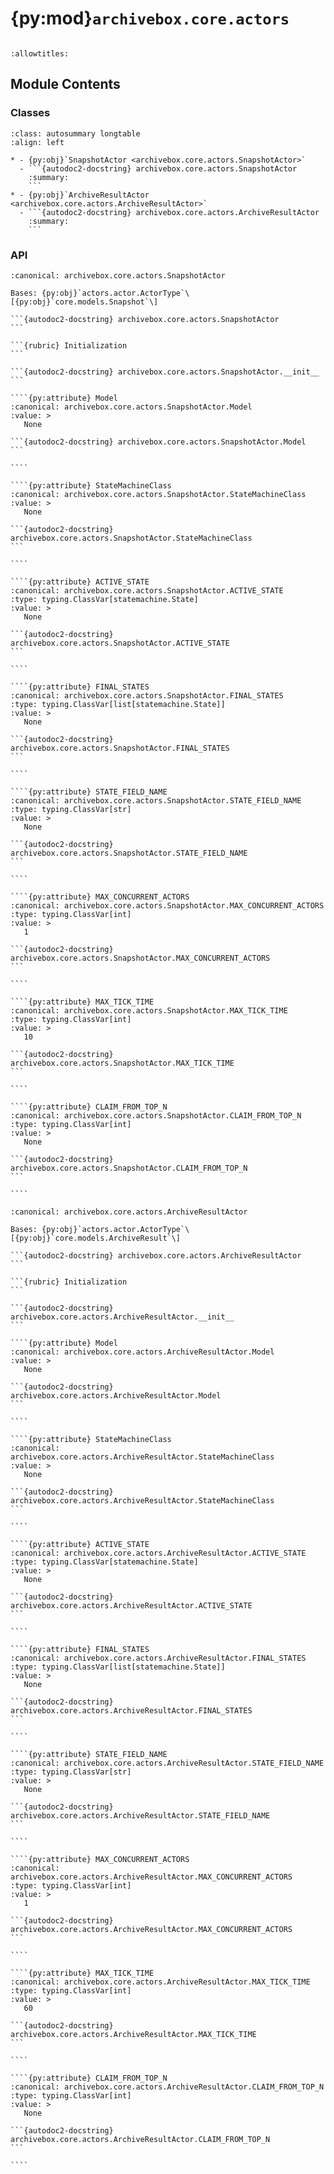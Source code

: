 # {py:mod}`archivebox.core.actors`

```{py:module} archivebox.core.actors
```

```{autodoc2-docstring} archivebox.core.actors
:allowtitles:
```

## Module Contents

### Classes

````{list-table}
:class: autosummary longtable
:align: left

* - {py:obj}`SnapshotActor <archivebox.core.actors.SnapshotActor>`
  - ```{autodoc2-docstring} archivebox.core.actors.SnapshotActor
    :summary:
    ```
* - {py:obj}`ArchiveResultActor <archivebox.core.actors.ArchiveResultActor>`
  - ```{autodoc2-docstring} archivebox.core.actors.ArchiveResultActor
    :summary:
    ```
````

### API

`````{py:class} SnapshotActor(mode: typing.Literal[thread, process] | None = None, **launch_kwargs: actors.actor.LaunchKwargs)
:canonical: archivebox.core.actors.SnapshotActor

Bases: {py:obj}`actors.actor.ActorType`\[{py:obj}`core.models.Snapshot`\]

```{autodoc2-docstring} archivebox.core.actors.SnapshotActor
```

```{rubric} Initialization
```

```{autodoc2-docstring} archivebox.core.actors.SnapshotActor.__init__
```

````{py:attribute} Model
:canonical: archivebox.core.actors.SnapshotActor.Model
:value: >
   None

```{autodoc2-docstring} archivebox.core.actors.SnapshotActor.Model
```

````

````{py:attribute} StateMachineClass
:canonical: archivebox.core.actors.SnapshotActor.StateMachineClass
:value: >
   None

```{autodoc2-docstring} archivebox.core.actors.SnapshotActor.StateMachineClass
```

````

````{py:attribute} ACTIVE_STATE
:canonical: archivebox.core.actors.SnapshotActor.ACTIVE_STATE
:type: typing.ClassVar[statemachine.State]
:value: >
   None

```{autodoc2-docstring} archivebox.core.actors.SnapshotActor.ACTIVE_STATE
```

````

````{py:attribute} FINAL_STATES
:canonical: archivebox.core.actors.SnapshotActor.FINAL_STATES
:type: typing.ClassVar[list[statemachine.State]]
:value: >
   None

```{autodoc2-docstring} archivebox.core.actors.SnapshotActor.FINAL_STATES
```

````

````{py:attribute} STATE_FIELD_NAME
:canonical: archivebox.core.actors.SnapshotActor.STATE_FIELD_NAME
:type: typing.ClassVar[str]
:value: >
   None

```{autodoc2-docstring} archivebox.core.actors.SnapshotActor.STATE_FIELD_NAME
```

````

````{py:attribute} MAX_CONCURRENT_ACTORS
:canonical: archivebox.core.actors.SnapshotActor.MAX_CONCURRENT_ACTORS
:type: typing.ClassVar[int]
:value: >
   1

```{autodoc2-docstring} archivebox.core.actors.SnapshotActor.MAX_CONCURRENT_ACTORS
```

````

````{py:attribute} MAX_TICK_TIME
:canonical: archivebox.core.actors.SnapshotActor.MAX_TICK_TIME
:type: typing.ClassVar[int]
:value: >
   10

```{autodoc2-docstring} archivebox.core.actors.SnapshotActor.MAX_TICK_TIME
```

````

````{py:attribute} CLAIM_FROM_TOP_N
:canonical: archivebox.core.actors.SnapshotActor.CLAIM_FROM_TOP_N
:type: typing.ClassVar[int]
:value: >
   None

```{autodoc2-docstring} archivebox.core.actors.SnapshotActor.CLAIM_FROM_TOP_N
```

````

`````

`````{py:class} ArchiveResultActor(mode: typing.Literal[thread, process] | None = None, **launch_kwargs: actors.actor.LaunchKwargs)
:canonical: archivebox.core.actors.ArchiveResultActor

Bases: {py:obj}`actors.actor.ActorType`\[{py:obj}`core.models.ArchiveResult`\]

```{autodoc2-docstring} archivebox.core.actors.ArchiveResultActor
```

```{rubric} Initialization
```

```{autodoc2-docstring} archivebox.core.actors.ArchiveResultActor.__init__
```

````{py:attribute} Model
:canonical: archivebox.core.actors.ArchiveResultActor.Model
:value: >
   None

```{autodoc2-docstring} archivebox.core.actors.ArchiveResultActor.Model
```

````

````{py:attribute} StateMachineClass
:canonical: archivebox.core.actors.ArchiveResultActor.StateMachineClass
:value: >
   None

```{autodoc2-docstring} archivebox.core.actors.ArchiveResultActor.StateMachineClass
```

````

````{py:attribute} ACTIVE_STATE
:canonical: archivebox.core.actors.ArchiveResultActor.ACTIVE_STATE
:type: typing.ClassVar[statemachine.State]
:value: >
   None

```{autodoc2-docstring} archivebox.core.actors.ArchiveResultActor.ACTIVE_STATE
```

````

````{py:attribute} FINAL_STATES
:canonical: archivebox.core.actors.ArchiveResultActor.FINAL_STATES
:type: typing.ClassVar[list[statemachine.State]]
:value: >
   None

```{autodoc2-docstring} archivebox.core.actors.ArchiveResultActor.FINAL_STATES
```

````

````{py:attribute} STATE_FIELD_NAME
:canonical: archivebox.core.actors.ArchiveResultActor.STATE_FIELD_NAME
:type: typing.ClassVar[str]
:value: >
   None

```{autodoc2-docstring} archivebox.core.actors.ArchiveResultActor.STATE_FIELD_NAME
```

````

````{py:attribute} MAX_CONCURRENT_ACTORS
:canonical: archivebox.core.actors.ArchiveResultActor.MAX_CONCURRENT_ACTORS
:type: typing.ClassVar[int]
:value: >
   1

```{autodoc2-docstring} archivebox.core.actors.ArchiveResultActor.MAX_CONCURRENT_ACTORS
```

````

````{py:attribute} MAX_TICK_TIME
:canonical: archivebox.core.actors.ArchiveResultActor.MAX_TICK_TIME
:type: typing.ClassVar[int]
:value: >
   60

```{autodoc2-docstring} archivebox.core.actors.ArchiveResultActor.MAX_TICK_TIME
```

````

````{py:attribute} CLAIM_FROM_TOP_N
:canonical: archivebox.core.actors.ArchiveResultActor.CLAIM_FROM_TOP_N
:type: typing.ClassVar[int]
:value: >
   None

```{autodoc2-docstring} archivebox.core.actors.ArchiveResultActor.CLAIM_FROM_TOP_N
```

````

`````
